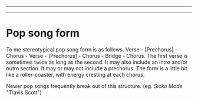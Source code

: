 
---
---
# Pop song form
To me stereotypical pop song form is as follows. Verse - [Prechorus] - Chorus - Verse - [Prechorus] - Chorus - Bridge - Chorus. The first verse is sometimes twice as long as the second. It may also include an intro and/or outro section. It may or may not include a prechorus. The form is a little bit like a roller-coaster, with energy cresting at each chorus.

Newer pop songs frequently break out of this structure. (eg. *Sicko Mode* "Travis Scott")